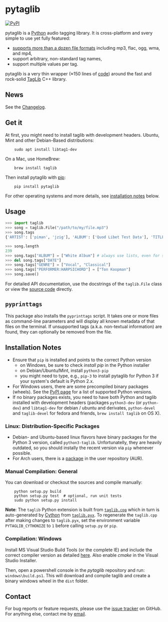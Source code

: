 # **pytaglib**
[![PyPI](https://img.shields.io/pypi/v/pytaglib.svg)](https://pypi.org/project/pytaglib/)

pytaglib is a [Python](http://www.python.org) audio tagging library. It is cross-platform and svery simple to use yet fully featured:
 - [supports more than a dozen file formats](http://taglib.github.io) including mp3, flac, ogg, wma, and mp4,
 - support arbitrary, non-standard tag names,
 - support multiple values per tag.

pytaglib is a very thin wrapper (≈150 lines of [code](src/taglib.pyx)) around the fast and rock-solid [TagLib](http://taglib.github.io) C++ library.
## News
See the [Changelog](CHANGELOG.md).
## Get it
At first, you might need to install taglib with development headers. Ubuntu, Mint and other Debian-Based distributions:
        
        sudo apt install libtag1-dev

On a Mac, use HomeBrew:
        
        brew install taglib

Then install pytaglib with [pip](https://pip.pypa.io/en/stable/):

        pip install pytaglib


        
For other operating systems and more details, see [installation notes](#installation-notes) below.

## Usage

```python
>>> import taglib
>>> song = taglib.File("/path/to/my/file.mp3")
>>> song.tags
{'ARTIST': ['piman', 'jzig'], 'ALBUM': ['Quod Libet Test Data'], 'TITLE': ['Silence'], 'GENRE': ['Silence'], 'TRACKNUMBER': ['02/10'], 'DATE': ['2004']}

>>> song.length
239
>>> song.tags["ALBUM"] = ["White Album"] # always use lists, even for single values
>>> del song.tags["DATE"]
>>> song.tags["GENRE"] = ["Vocal", "Classical"]
>>> song.tags["PERFORMER:HARPSICHORD"] = ["Ton Koopman"] 
>>> song.save()
```
For detailed API documentation, use the docstrings of the `taglib.File` class or view the [source code](src/taglib.pyx) directly.


## `pyprinttags`
This package also installs the `pyprinttags` script. It takes one or more files as
command-line parameters and will display all known metadata of that files on the terminal.
If unsupported tags (a.k.a. non-textual information) are found, they can optionally be removed
from the file.

## Installation Notes

* Ensure that `pip` is installed and points to the correct Python version
  - on Windows, be sure to check *install pip* in the Python installer
  - on Debian/Ubuntu/Mint, install `python3-pip`
  - you might need to type, e.g., `pip-3` to install pytaglib for Python 3 if your system's default is Python 2.x.
* For Windows users, there are some precompiled binary packages (wheels). See the [PyPI page](https://pypi.python.org/pypi/pytaglib) for a list of supported Python versions.
* If no binary packages exists, you need to have both Python and taglib installed with development headers (packages `python3-dev` (or `python-dev`) and `libtag1-dev` for debian / ubuntu and derivates, `python-devel` and `taglib-devel` for fedora and friends, `brew install taglib` on OS X).


### Linux: Distribution-Specific Packages
* Debian- and Ubuntu-based linux flavors have binary packages for the Python 3 version, called `python3-taglib`. Unfortunatelly, they are heavily outdated, so you should instally the recent version via `pip` whenever possible.
* For Arch users, there is a [package](https://aur.archlinux.org/packages/python-pytaglib/) in the user repository (AUR).

### Manual Compilation: General
You can download or checkout the sources and compile manually:

        python setup.py build
        python setup.py test  # optional, run unit tests
        sudo python setup.py install


**Note**: The `taglib` Python extension is built from [`taglib.cpp`](src/taglib.cpp) which in turn is
auto-generated by [Cython](http://www.cython.org) from [`taglib.pyx`](src/taglib.pyx).
To regenerate the `taglib.cpp` after making changes to `taglib.pyx`, set the environment variable `PYTAGLIB_CYTHONIZE` to `1` before calling `setup.py` or `pip`.

### Compilation: Windows

Install MS Visual Studio Build Tools (or the complete IE) and include the correct compiler version as detailed [here](https://wiki.python.org/moin/WindowsCompilers). Also enable *cmake* in the Visual Studio Installer.

Then, open a powershell console in the *pytaglib* repository and run: `windows\build.ps1`. This will download and compile taglib and create a binary windows wheel in the `dist` folder.


## Contact
For bug reports or feature requests, please use the
[issue tracker](https://github.com/supermihi/pytaglib/issues) on GitHub. For anything else, contact
me by [email](mailto:michaelhelmling@posteo.de).
